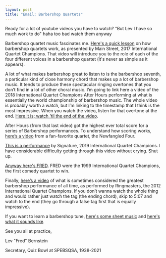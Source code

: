 ```yaml
---
layout: post
title: "Email: Barbershop Quartets"
---
```


Ready for a lot of youtube videos you have to watch? "But Lev I have so much work to do" haha too bad watch them anyway

Barbershop quartet music fascinates me. [Here's a quick lesson](https://www.youtube.com/watch?v=EXQN1SUl1To) on how barbershop quartets work, as presented by Main Street, 2017 International Quartet Champions. That video will introduce you to the role of each of the four different voices in a barbershop quartet (it's never as simple as it appears).

A lot of what makes barbershop great to listen to is the barbershop seventh, a particular kind of close harmony chord that makes up a lot of barbershop music. It tends to produce these spectacular ringing overtones that you don’t find in a lot of other choral music. I’m going to link here a video of the 2018 International Quartet Champions After Hours performing at what is essentially the world championship of barbershop music. The whole video is probably worth a watch, but I’m linking to the timestamp that I think is the most impressive. When you watch the video, listen for that overtone at the end. [Here it is; watch 'til the end of the video](https://youtu.be/Bw2tcK57JtA?t=105).

After Hours (from that last video) got the highest ever total score for a series of Barbershop performances. To understand how scoring works, [here’s a video](https://www.youtube.com/watch?v=P4ppxVjyFmU) from a fan-favorite quartet, the Newfangled Four.

[This is a performance](https://www.youtube.com/watch?v=B6FwopHVll8) by Signature, 2019 International Quartet Champions. I have considerable difficulty getting through this video without crying. Shut up.

[Anyway here's FRED](https://www.youtube.com/watch?v=bpm3EGJlHF4). FRED were the 1999 International Quartet Champions, the first comedy quartet to win.

Finally, [here’s a video](https://youtu.be/Qo_N9_ZFBhs) of what is sometimes considered the greatest barbershop performance of all time, as performed by Ringmasters, the 2012 International Quartet Champions. If you don’t wanna watch the whole thing and would rather just watch the tag (the ending chord), skip to 5:07 and watch to the end (they go through a false tag first that is equally impressive).

If you want to learn a barbershop tune, [here's some sheet music](https://files.barbershop.org/PDFs/Free-Sheet-Music/I-Love-You-Truly.pdf) and [here's what it sounds like](https://www.barbershop.org/files/documents/hoh/I%20Love%20You%20Truly.mp3).


See you all at practice,

Lev "Fred" Bernstein

Secretary, Quiz Bowl at SPEBSQSA, 1938-2021